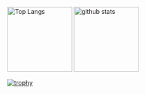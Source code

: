<p align="left"> 
  <img alt="Top Langs" height="150px" src="https://github-readme-stats.vercel.app/api/top-langs/?username=myzw1030&layout=compact&count_private=true&show_icons=true&theme=onedark" />
  <img alt="github stats" height="150px" src="https://github-readme-stats.vercel.app/api?username=myzw1030&count_private=true&show_icons=true&show_icons=true&theme=onedark" />
</p>

[![trophy](https://github-profile-trophy.vercel.app/?username=myzw1030&theme=onedark&column=7
)](https://github.com/ryo-ma/github-profile-trophy)

